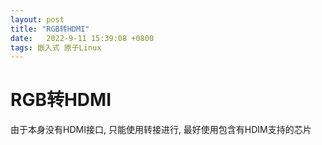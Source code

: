 ```yaml
---
layout: post
title: "RGB转HDMI" 
date:   2022-9-11 15:39:08 +0800
tags: 嵌入式 原子Linux 
---
```


# RGB转HDMI

由于本身没有HDMI接口, 只能使用转接进行, 最好使用包含有HDIM支持的芯片